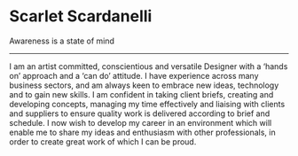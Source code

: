 # Scarlet Scardanelli

Awareness is a state of mind

-----------


I am an artist committed, conscientious and versatile Designer with a ‘hands on’ approach and a ‘can do’ attitude. I have experience across many business sectors, and am always keen to embrace new ideas, technology and to gain new skills. I am confident in taking client briefs, creating and developing concepts, managing my time effectively and liaising with clients and suppliers to ensure quality work is delivered according to brief and schedule. I now wish to develop my career in an environment which will enable me to share my ideas and enthusiasm with other professionals, in order to create great work of which I can be proud.